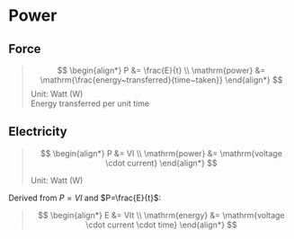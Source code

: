 # Power

## Force

> $$
\begin{align*}
  P &= \frac{E}{t} \\
  \mathrm{power} &= \mathrm{\frac{energy~transferred}{time~taken}}
\end{align*}
> $$
> Unit: Watt (W) \
> Energy transferred per unit time

## Electricity

> $$
\begin{align*}
  P &= VI \\
  \mathrm{power} &= \mathrm{voltage \cdot current}
\end{align*}
> $$
>
> Unit: Watt (W)

Derived from $P=VI$ and $P=\frac{E}{t}$:
> $$
\begin{align*}
  E &= VIt \\
  \mathrm{energy} &= \mathrm{voltage \cdot current \cdot time}
\end{align*}
> $$
